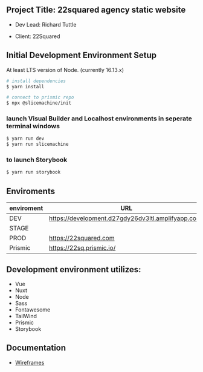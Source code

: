 ## Project Title: 22squared agency static website
* Dev Lead: Richard Tuttle
- Client: 22Squared

## Initial Development Environment Setup
At least LTS version of Node. (currently 16.13.x)

```bash
# install dependencies
$ yarn install

# connect to prismic repo
$ npx @slicemachine/init
```
### launch Visual Builder and Localhost environments in seperate terminal windows
```bash
$ yarn run dev
$ yarn run slicemachine
```

### to launch Storybook
```bash
$ yarn run storybook
```

## Enviroments

| enviroment | URL                                                 |
| ---------- | --------------------------------------------------- |
| DEV        | https://development.d27gdy26dv3ltl.amplifyapp.com/  |
| STAGE      |                                                     |
| PROD       | https://22squared.com                               |
| Prismic    | https://22sq.prismic.io/                            |
## Development environment utilizes:

- Vue
- Nuxt
- Node
- Sass
- Fontawesome
- TailWind
- Prismic
- Storybook
## Documentation
- [Wireframes](https://www.figma.com/proto/jZTTWbhyxblcXwZJr1vund/22squared-website-ux-2021?page-i%5B%E2%80%A6%5D264=&node-id=19%3A848&viewport=241%2C48%2C0.13&scaling=min-zoom)
